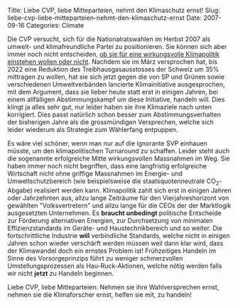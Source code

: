 Title: Liebe CVP, liebe Mitteparteien, nehmt den Klimaschutz ernst!
Slug: liebe-cvp-liebe-mitteparteien-nehmt-den-klimaschutz-ernst
Date: 2007-09-16
Categories: Climate

Die CVP versucht, sich für die Nationalratswahlen im Herbst 2007 als umwelt- und klimafreundliche Partei zu positionieren. Sie können sich aber immer noch nicht entscheiden, [ob sie für eine wirkungsvolle Klimapolitik einstehen wollen oder nicht](http://www.klimainfo.ch/Single_News.41.0.html?&tx_ttnews%5Btt_news%5D=1490&cHash=f34d4ba68d). Nachdem sie im März versprochen hat, bis 2022 eine Reduktion des Treibhausgasausstosses der Schweiz um 35% mittragen zu wollen, hat sie sich jetzt gegen die von SP und Grünen sowie verschiedenen Umweltverbänden lancierte Klimainitiative ausgesprochen, mit dem Argument, dass sie lieber heute statt erst in einigen Jahren, bei einem allfälligen Abstimmungskampf um diese Initiative, handeln will. Dies klingt ja alles sehr gut, nur leider haben sie ihre Klimaziele nach unten korrigiert. Dies passt natürlich schon besser zum Abstimmungsverhalten der bisherigen Jahre als die grossmündigen Versprechen, welche sich leider wiederum als Strategie zum Wählerfang entpuppen.

Es wäre viel schöner, wenn man nur auf die ignorante SVP einhauen müsste, um den klimapolitischen Turnaround zu schaffen. Leider steht auch die sogenannte erfolgreiche Mitte wirkungsvollen Massnahmen im Weg. Sie haben immer noch nicht begriffen, dass eine langfristig erfolgreiche Wirtschaft nicht ohne griffige Massnahmen im Energie- und Umweltschutzbereich (wie beispielsweise die staatsquotenneutrale CO<sub>2</sub>-Abgabe) realisiert werden kann. Klimapolitik zahlt sich erst in einigen Jahren oder Jahrzehnten aus, allzu lange Zeiträume für den Vierjahreshorizont von gewählten "Volksvertretern" und allzu lange für die CEOs der der Marktlogik ausgesetzten Unternehmen. Es **braucht unbedingt** politische Entscheide zur Förderung alternativen Energien, zur Durchsetzung von minimalen Effizienzstandards im Geräte- und Haustechnikbereich und so weiter. Die fortschrittliche Industrie **will** verbindliche Standards, welche nicht in einigen Jahren schon wieder verschärft werden müssen weil dann klar wird, dass der Klimawandel doch ein ernstes Problem ist! Frühzeitiges Handeln im Sinne des Vorsorgeprinzips führt zu weniger schmerzvollen Umstellungsprozessen als Hau-Ruck-Aktionen, welche nötig werden falls wir nicht **jetzt** zu Handeln beginnen.

Liebe CVP, liebe Mitteparteien: Nehmen sie ihre Wahlversprechen ernst, nehmen sie die Klimaforscher ernst, helfen sie mit, zu handeln!
